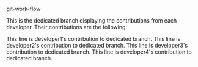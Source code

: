 git-work-flow

This is the dedicated branch displaying the contributions from each developer. Their contributions are the following:

This line is developer1's contribution to dedicated branch.
This line is developer2's contribution to dedicated branch.
This line is developer3's contribution to dedicated branch.
This line is developer4's contribution to dedicated branch.

